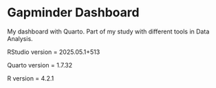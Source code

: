# Gapminder Dashboard

My dashboard with Quarto. Part of my study with different tools in Data Analysis.

RStudio version = 2025.05.1+513

Quarto version = 1.7.32

R version = 4.2.1
